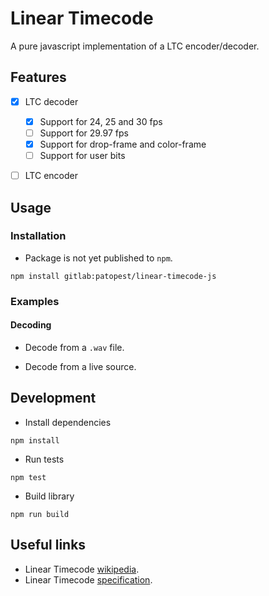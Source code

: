 # Linear Timecode

A pure javascript implementation of a LTC encoder/decoder.


## Features

- [x] LTC decoder
    - [x] Support for 24, 25 and 30 fps
    - [ ] Support for 29.97 fps
    - [x] Support for drop-frame and color-frame
    - [ ] Support for user bits
- [ ] LTC encoder



## Usage

### Installation

- Package is not yet published to `npm`.

```shell
npm install gitlab:patopest/linear-timecode-js
```

### Examples

#### Decoding

- Decode from a `.wav` file.


<script src="https://gitlab.com/patopest/linear-timecode-js/-/snippets/3624978.js"></script>


- Decode from a live source.


<script src="https://gitlab.com/patopest/linear-timecode-js/-/snippets/3624979.js"></script>




<script src="https://gitlab.com/patopest/linear-timecode-js/-/snippets/3624978.js"></script>


## Development

- Install dependencies

```shell
npm install
```

- Run tests

```shell
npm test
```

- Build library

```shell
npm run build
```


## Useful links

- Linear Timecode [wikipedia](https://en.wikipedia.org/wiki/Linear_timecode).
- Linear Timecode [specification](https://ieeexplore.ieee.org/document/7291029).